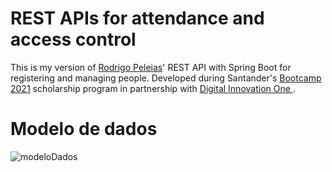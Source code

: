 # REST APIs for attendance and access control

This is my version of [Rodrigo Peleias](https://github.com/rpeleias/personapi_dio_live_coding/blob/master/system.properties)' REST API with Spring Boot for registering and managing people. Developed during Santander's [Bootcamp 2021](https://app.becas-santander.com/pt-BR/program/santanderbootcamp) scholarship program in partnership with [Digital Innovation One ](https://digitalinnovation.one/).

# Modelo de dados
![modeloDados](https://user-images.githubusercontent.com/80361071/132418164-a2fd7d5a-cc76-4e9a-b03b-cdd8bb1ea0f2.png)
